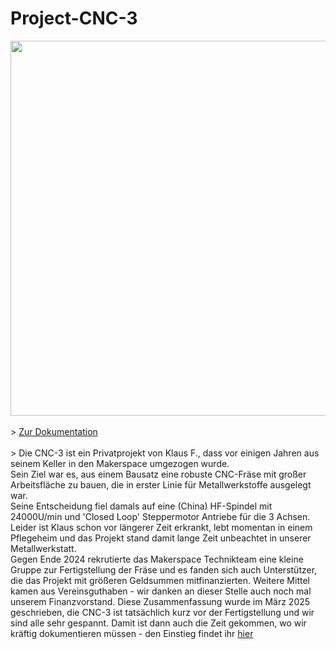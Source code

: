 # Project-CNC-3

<img src="https://github.com/user-attachments/assets/1bac62d6-fd32-41f3-9251-5f63c5269b93" width="600"><br><br>>
[Zur Dokumentation](https://makerspace-wi.github.io/Project-CNC-3/)<br><br>>
Die CNC-3 ist ein Privatprojekt von Klaus F., dass vor einigen Jahren aus seinem Keller in den Makerspace umgezogen wurde.\
Sein Ziel war es, aus einem Bausatz eine robuste CNC-Fräse mit großer Arbeitsfläche zu bauen, die in erster Linie für Metallwerkstoffe ausgelegt war.\
Seine Entscheidung fiel damals auf eine (China) HF-Spindel mit 24000U/min und 'Closed Loop' Steppermotor Antriebe für die 3 Achsen.  
Leider ist Klaus schon vor längerer Zeit erkrankt, lebt momentan in einem Pflegeheim und das Projekt stand damit lange Zeit unbeachtet in unserer Metallwerkstatt.  
Gegen Ende 2024 rekrutierte das Makerspace Technikteam eine kleine Gruppe zur Fertigstellung der Fräse und es fanden sich auch Unterstützer, die das Projekt mit größeren Geldsummen mitfinanzierten. Weitere Mittel kamen aus Vereinsguthaben - wir danken an dieser Stelle auch noch mal unserem Finanzvorstand.
Diese Zusammenfassung wurde im März 2025 geschrieben, die CNC-3 ist tatsächlich kurz vor der Fertigstellung und wir sind alle sehr gespannt.
Damit ist dann auch die Zeit gekommen, wo wir kräftig dokumentieren müssen - den Einstieg findet ihr [hier](https://makerspace-wi.github.io/Project-CNC-3/)
